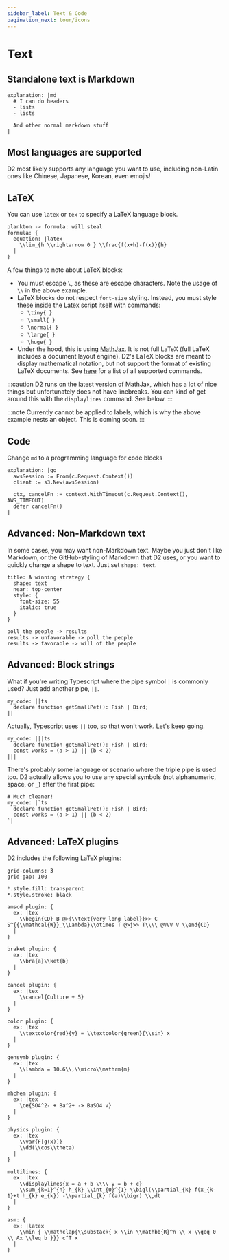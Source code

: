 ```yaml
---
sidebar_label: Text & Code
pagination_next: tour/icons
---
```

# Text

## Standalone text is Markdown

```d2
explanation: |md
  # I can do headers
  - lists
  - lists

  And other normal markdown stuff
|
```

<div style={{width: 300, margin: "0 auto"}} className="embedSVG" dangerouslySetInnerHTML={{__html: require('@site/static/img/generated/markdown.svg2')}}></div>

## Most languages are supported

D2 most likely supports any language you want to use, including non-Latin ones like
Chinese, Japanese, Korean, even emojis!

<div className="embedSVG" dangerouslySetInnerHTML={{__html: require('@site/static/img/generated/unicode.svg2')}}></div>

## LaTeX

You can use `latex` or `tex` to specify a LaTeX language block.

```d2
plankton -> formula: will steal
formula: {
  equation: |latex
    \\lim_{h \\rightarrow 0 } \\frac{f(x+h)-f(x)}{h}
  |
}
```

<div className="embedSVG" dangerouslySetInnerHTML={{__html: require('@site/static/img/generated/text-2.svg2')}}></div>

A few things to note about LaTeX blocks:

- You must escape `\`, as these are escape characters. Note the usage of `\\` in the above
  example.
- LaTeX blocks do not respect `font-size` styling. Instead, you must style these inside
  the Latex script itself with commands:
  - `\tiny{ }`
  - `\small{ }`
  - `\normal{ }`
  - `\large{ }`
  - `\huge{ }`
- Under the hood, this is using [MathJax](https://www.mathjax.org/). It is not full LaTeX
  (full LaTeX includes a document layout engine). D2's LaTeX blocks are meant to display
  mathematical notation, but not support the format of existing LaTeX documents. See
  [here](https://docs.mathjax.org/en/latest/input/tex/macros/index.html) for a list of all
  supported commands.

:::caution
D2 runs on the latest version of MathJax, which has a lot of nice things but unfortunately
does not have linebreaks. You can kind of get around this with the `displaylines` command.
See below.
:::

:::note
Currently cannot be applied to labels, which is why the above example nests an object.
This is coming soon.
:::

## Code

Change `md` to a programming language for code blocks

```d2
explanation: |go
  awsSession := From(c.Request.Context())
  client := s3.New(awsSession)

  ctx, cancelFn := context.WithTimeout(c.Request.Context(), AWS_TIMEOUT)
  defer cancelFn()
|
```

<div className="embedSVG" dangerouslySetInnerHTML={{__html: require('@site/static/img/generated/code-2.svg2')}}></div>

## Advanced: Non-Markdown text

In some cases, you may want non-Markdown text. Maybe you just don't like Markdown, or the
GitHub-styling of Markdown that D2 uses, or you want to quickly change a shape to text.
Just set `shape: text`.

```d2
title: A winning strategy {
  shape: text
  near: top-center
  style: {
    font-size: 55
    italic: true
  }
}

poll the people -> results
results -> unfavorable -> poll the people
results -> favorable -> will of the people
```

<div className="embedSVG" dangerouslySetInnerHTML={{__html: require('@site/static/img/generated/non-markdown-text.svg2')}}></div>

## Advanced: Block strings

What if you're writing Typescript where the pipe symbol `|` is commonly used? Just add
another pipe, `||`.

```d2
my_code: ||ts
  declare function getSmallPet(): Fish | Bird;
||
```

Actually, Typescript uses `||` too, so that won't work. Let's keep going.

```d2
my_code: |||ts
  declare function getSmallPet(): Fish | Bird;
  const works = (a > 1) || (b < 2)
|||
```

There's probably some language or scenario where the triple pipe is used too. D2 actually
allows you to use any special symbols (not alphanumeric, space, or `_`) after the first pipe:

```d2
# Much cleaner!
my_code: |`ts
  declare function getSmallPet(): Fish | Bird;
  const works = (a > 1) || (b < 2)
`|
```

## Advanced: LaTeX plugins

D2 includes the following LaTeX plugins:

```d2
grid-columns: 3
grid-gap: 100

*.style.fill: transparent
*.style.stroke: black

amscd plugin: {
  ex: |tex
    \\begin{CD} B @>{\\text{very long label}}>> C S^{{\\mathcal{W}}_\\Lambda}\\otimes T @>j>> T\\\\ @VVV V \\end{CD}
  |
}

braket plugin: {
  ex: |tex
    \\bra{a}\\ket{b}
  |
}

cancel plugin: {
  ex: |tex
    \\cancel{Culture + 5}
  |
}

color plugin: {
  ex: |tex
    \\textcolor{red}{y} = \\textcolor{green}{\\sin} x
  |
}

gensymb plugin: {
  ex: |tex
    \\lambda = 10.6\\,\\micro\\mathrm{m}
  |
}

mhchem plugin: {
  ex: |tex
    \ce{SO4^2- + Ba^2+ -> BaSO4 v}
  |
}

physics plugin: {
  ex: |tex
    \\var{F[g(x)]}
    \\dd(\\cos\\theta)
  |
}

multilines: {
  ex: |tex
    \\displaylines{x = a + b \\\\ y = b + c}
    \\sum_{k=1}^{n} h_{k} \\int_{0}^{1} \\bigl(\\partial_{k} f(x_{k-1}+t h_{k} e_{k}) -\\partial_{k} f(a)\\bigr) \\,dt
  |
}

asm: {
  ex: |latex
    \\min_{ \\mathclap{\\substack{ x \\in \\mathbb{R}^n \\ x \\geq 0 \\ Ax \\leq b }}} c^T x
  |
}
```

<div className="embedSVG" dangerouslySetInnerHTML={{__html: require('@site/static/img/generated/latex.svg2')}}></div>
